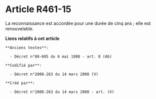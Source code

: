 # Article R461-15

La reconnaissance est accordée pour une durée de cinq ans ; elle est renouvelable.

**Liens relatifs à cet article**

	**Anciens textes**:

	  - Décret n°88-605 du 6 mai 1988 - art. 8 (Ab)

	**Codifié par**:

	  - Décret n°2008-263 du 14 mars 2008 (V)

	**Créé par**:

	  - Décret n°2008-263 du 14 mars 2008 - art. (V)
